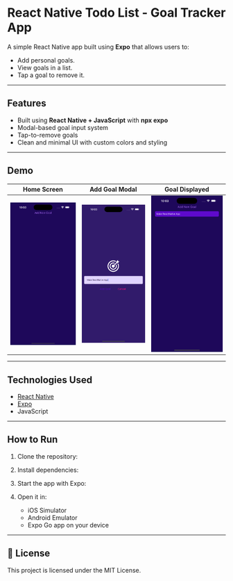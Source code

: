 # React Native Todo List - Goal Tracker App 

A simple React Native app built using **Expo** that allows users to:

- Add personal goals.
- View goals in a list.
- Tap a goal to remove it.


---

## Features

- Built using **React Native + JavaScript** with **npx expo**
- Modal-based goal input system
- Tap-to-remove goals
- Clean and minimal UI with custom colors and styling

---

## Demo

| Home Screen            | Add Goal Modal        | Goal Displayed         |
|------------------------|-----------------------|------------------------|
| ![Home](./screenshots/Homescreen.png) | ![Add](./screenshots/Enter_Goal.png) | ![Goals](./screenshots/Goal_List.png) |

---

## Technologies Used

- [React Native](https://reactnative.dev/)
- [Expo](https://expo.dev/)
- JavaScript

---

## How to Run

1. Clone the repository:

2. Install dependencies:

3. Start the app with Expo:

4. Open it in:

   - iOS Simulator
   - Android Emulator
   - Expo Go app on your device

---

## 📄 License

This project is licensed under the MIT License.